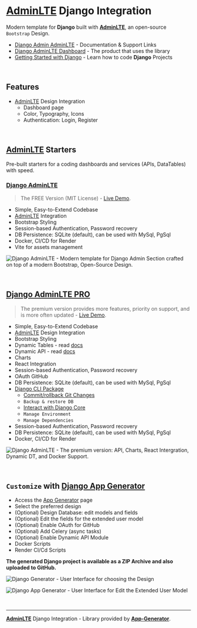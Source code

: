 # [AdminLTE](https://app-generator.dev/product/adminlte/) Django Integration

Modern template for **Django** built with **[AdminLTE](https://app-generator.dev/product/adminlte/)**, an open-source `Bootstrap` Design.

- [Django Admin AdminLTE](https://app-generator.dev/docs/products/django-libs/theme-adminlte.html) - Documentation & Support Links
- [Django AdminLTE Dashboard](https://app-generator.dev/product/adminlte/django/) - The product that uses the library
- [Getting Started with Django](https://app-generator.dev/docs/technologies/django/index.html) - Learn how to code **Django** Projects

<br />

## Features

- [AdminLTE](https://app-generator.dev/product/adminlte/) Design Integration
  - Dashboard page
  - Color, Typography, Icons 
  - Authentication: Login, Register
  
<br />

## [AdminLTE](https://app-generator.dev/product/adminlte/) Starters

Pre-built starters for a coding dashboards and services (APIs, DataTables) with speed.

### [Django AdminLTE](https://app-generator.dev/product/adminlte/django/)

> The FREE Version (MIT License) - [Live Demo](https://adminlte-django.appseed-srv1.com/).

- Simple, Easy-to-Extend Codebase
- [AdminLTE](https://app-generator.dev/product/adminlte/) Integration 
- Bootstrap Styling 
- Session-based Authentication, Password recovery
- DB Persistence: SQLite (default), can be used with MySql, PgSql
- Docker, CI/CD for Render
- Vite for assets management 

![Django AdminLTE - Modern template for Django Admin Section crafted on top of a modern Bootstrap, Open-Source Design.](https://user-images.githubusercontent.com/51070104/168842202-9b80a957-a375-4e6d-8247-2cc459267a86.png)

<br />

## [Django AdminLTE PRO](https://app-generator.dev/product/adminlte-pro/django/)

> The premium version provides more features, priority on support, and is more often updated - [Live Demo](https://django-datta-pro.onrender.com/).

- Simple, Easy-to-Extend Codebase
- [AdminLTE](https://app-generator.dev/product/adminlte/) Design Integration 
- Bootstrap Styling 
- Dynamic Tables - read [docs](https://app-generator.dev/docs/developer-tools/dynamic-datatables.html)
- Dynamic API - read [docs](https://app-generator.dev/docs/developer-tools/dynamic-api.html)
- Charts
- React Integration 
- Session-based Authentication, Password recovery
- OAuth GitHub
- DB Persistence: SQLite (default), can be used with MySql, PgSql
- [Django CLI Package](https://app-generator.dev/docs/developer-tools/django-cli/index.html)
    - [Commit/rollback Git Changes](https://app-generator.dev/docs/developer-tools/django-cli/git-interface.html)
    - `Backup & restore DB`
    - [Interact with Django Core](https://app-generator.dev/docs/developer-tools/django-cli/query-django.html)
    - `Manage Environment`
    - `Manage Dependencies`
- Session-based Authentication, Password recovery
- DB Persistence: SQLite (default), can be used with MySql, PgSql
- Docker, CI/CD for Render

![Django AdminLTE - The premium version: API, Charts, React Intergration, Dynamic DT, and Docker Support.](https://github.com/user-attachments/assets/892dd62b-2127-4a8c-ba44-932999fdddbc)

<br />

## `Customize` with [Django App Generator](https://app-generator.dev/tools/django-generator/)

- Access the [App Generator](https://app-generator.dev/tools/django-generator/) page
- Select the preferred design
- (Optional) Design Database: edit models and fields
- (Optional) Edit the fields for the extended user model
- (Optional) Enable OAuth for GitHub
- (Optional) Add Celery (async tasks)
- (Optional) Enable Dynamic API Module
- Docker Scripts
- Render CI/Cd Scripts

**The generated Django project is available as a ZIP Archive and also uploaded to GitHub.**

![Django Generator - User Interface for choosing the Design](https://github.com/user-attachments/assets/b989c434-1c53-49ff-8dda-b46dbfc142ac) 

![Django App Generator - User Interface for Edit the Extended User Model](https://github.com/user-attachments/assets/f1a5fb68-a5ba-49c9-a3ae-91716de09912) 

<br />

---
**[AdminLTE](https://app-generator.dev/product/adminlte/)** Django Integration - Library provided by **[App-Generator](https://app-generator.dev)**.
